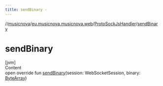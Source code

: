 ```yaml
---
title: sendBinary -
---
```

//[musicnova](../../index.md)/[eu.musicnova.musicnova.web](../index.md)/[ProtoSockJsHandler](index.md)/[sendBinary](send-binary.md)



# sendBinary  
[jvm]  
Content  
open override fun [sendBinary](send-binary.md)(session: WebSocketSession, binary: [ByteArray](https://kotlinlang.org/api/latest/jvm/stdlib/kotlin/-byte-array/index.html))  




